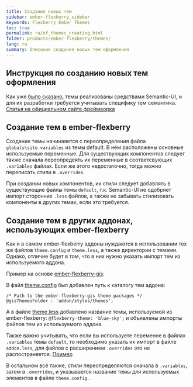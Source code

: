 ```yaml
---
title: Создание новых тем
sidebar: ember-flexberry_sidebar
keywords: Flexberry Ember Themes
toc: true
permalink: ru/ef_themes_creating.html
folder: products/ember-flexberry/themes/
lang: ru
summary: Описание создания новых тем оформления
---
```


## Инструкция по созданию новых тем оформления

Как уже [было сказано](ef_themes_structure.html), темы реализованы средствами Semantic-UI, и для их разработки требуется учитывать специфику тем семантика.
[Статья на официальном сайте фреймворка](https://semantic-ui.com/usage/theming.html)

## Создание тем в ember-flexberry

Создание темы начинаяется с переопределения файла `globals\site.variables` из темы default. В нём расположены основные используемые переменные.
Для существующих компонентов следует также сначала переопредеять их переменные в соответсвующих `.variables` файлах. Если же этого недостаточно, тогда можно переписать стили в `.overrides`.

При создании новых компонентов, их стили следует добавлять в существующие файлы темы `default`, т.к. Semantic-UI не одобряет импорт сторонних `.less` файлов, а также не забывать стилизовать компоненты в других темах, если это требуется.

## Создание тем в других аддонах, использующих ember-flexberry

Как и в самом ember-flexberry аддоны нуждаются в использовании тех же файлов `theme.config` и `theme.less`, а также директории с темами.
Однако, отличие будет в том, что в них нужно указать импорт тем из используемого аддона.

Пример на основе [ember-flexberry-gis](https://github.com/Flexberry/ember-flexberry-gis):

В файл [theme.config](https://github.com/Flexberry/ember-flexberry-gis/blob/develop/theme.config) был добавлен путь к каталогу тем аддона:

```
/* Path to the ember-flexberry-gis theme packages */
@gisThemesFolder : 'addon/styles/themes';
```

А в файле [theme.less](https://github.com/Flexberry/ember-flexberry-gis/blob/develop/addon/styles/theme.less) добавлено название темы, используемой из ember-flexberry:
`@flexberry-theme: 'blue-sky';` и объявлены импорты файлов тем из используемого аддона.

Также важно учитывать, что если вы используете переменне в файлах `.variables` темы `default`, то необходимо указать их импорт в файлe `addon.less`, для файлов с расширением `.overrides` это не распостраняется. [Пример](https://github.com/Flexberry/ember-flexberry-gis/blob/develop/addon/styles/addon.less)

В остальном всё также, стили переопределяются сначала в `.variables`, затем в `.overrides`, и указывается название темы для используемых элементов в файле `theme.config` .

